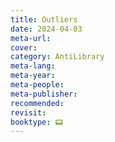 ```yaml
---
title: Outliers
date: 2024-04-03
meta-url: 
cover: 
category: AntiLibrary
meta-lang: 
meta-year: 
meta-people: 
meta-publisher: 
recommended: 
revisit:
booktype: 📟
---
```

